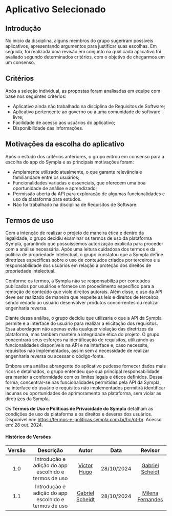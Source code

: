 # Aplicativo Selecionado

## Introdução
No início da disciplina, alguns membros do grupo sugeriram possíveis aplicativos, apresentando argumentos para justificar suas escolhas. Em seguida, foi realizada uma revisão em conjunto na qual cada aplicativo foi avaliado segundo determinados critérios, com o objetivo de chegarmos em um consenso.

## Critérios
Após a seleção individual, as propostas foram analisadas em equipe com base nos seguintes critérios:

- Aplicativo ainda não trabalhado na disciplina de Requisitos de Software;
- Aplicativo pertencente ao governo ou a uma comunidade de software livre;
- Facilidade de acesso aos usuários do aplicativo;
- Disponibilidade das informações.

## Motivações da escolha do aplicativo
Após o estudo dos critérios anteriores, o grupo entrou em consenso para a escolha do app do Sympla e as principais motivações foram:

- Amplamente utilizado atualmente, o que garante relevância e familiaridade entre os usuários;
- Funcionalidades variadas e essenciais, que oferecem uma boa oportunidade de análise e aprendizado;
- Permissão aberta da API para exploração de algumas funcionalidades e uso da plataforma para estudos.
- Não foi trabalhado na disciplina de Requisitos de Software.

## Termos de uso
Com a intenção de realizar o projeto de maneira ética e dentro da legalidade, o grupo decidiu examinar os termos de uso da plataforma Sympla, garantindo que possuíssemos autorização explícita para proceder com a análise necessária. Após uma leitura cuidadosa dos termos e da política de propriedade intelectual, o grupo constatou que a Sympla define diretrizes específicas sobre o uso de conteúdos criados por terceiros e a responsabilidade dos usuários em relação à proteção dos direitos de propriedade intelectual.

Conforme os termos, a Sympla não se responsabiliza por conteúdos publicados por usuários e fornece um procedimento específico para a remoção de conteúdo que viole direitos autorais. Além disso, o uso da API deve ser realizado de maneira que respeite as leis e direitos de terceiros, sendo vedado ao usuário desenvolver produtos concorrentes ou realizar engenharia reversa.

Diante dessa análise, o grupo decidiu que utilizaria o que a API da Sympla permite e a interface do usuário para realizar a elicitação dos requisitos. Essa abordagem não apenas evita qualquer violação das diretrizes da plataforma, mas também mantém a integridade ética do projeto. O grupo concentrará seus esforços na identificação de requisitos, utilizando as funcionalidades disponíveis na API e na interface e, caso necessite, requisitos não implementados, assim sem a necessidade de realizar engenharia reversa ou acessar o código-fonte.

Embora uma análise abrangente do aplicativo pudesse fornecer dados mais ricos e detalhados, o grupo entendeu que sua principal responsabilidade era manter a conformidade com os limites legais e éticos definidos. Dessa forma, concentrar-se nas funcionalidades permitidas pela API da Sympla, na interface do usuário e requisitos não implementados permitirá identificar lacunas ou oportunidades de aprimoramento na plataforma, sem violar as diretrizes da Sympla.

Os **Termos de Uso e Políticas de Privacidade do Sympla** detalham as condições de uso da plataforma e os direitos e deveres dos usuários. Disponível em: https://termos-e-politicas.sympla.com.br/hc/pt-br. Acesso em: 28 out. 2024.

#### **Histórico de Versões**

| Versão |          Descrição              |     Autor      |      Data      |   Revisor     |
|:------:|:-------------------------------:|:--------------:|:--------------:|:-------------:|
|  1.0   | Introdução e adição do app escolhido e termos de uso | [Victor Hugo](https://github.com/VHbernardes) | 28/10/2024   | [Gabriel Scheidt](https://github.com/Gxaite)  |
|  1.1   | Introdução e adição do app escolhido e termos de uso | [Gabriel Scheidt](https://github.com/Gxaite)| 28/10/2024   |[Milena Fernandes](https://github.com/usuario_milena) |
